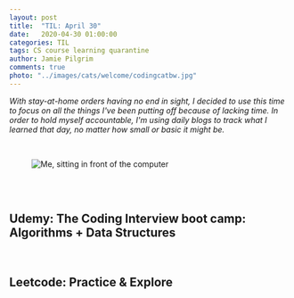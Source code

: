 ```yaml
---
layout: post
title:  "TIL: April 30"
date:   2020-04-30 01:00:00
categories: TIL
tags: CS course learning quarantine
author: Jamie Pilgrim
comments: true
photo: "../images/cats/welcome/codingcatbw.jpg"
---
```



<p><em> With stay-at-home orders having no end in sight, I decided to use this time to focus on all the things I've been putting off because of lacking time. In order to hold myself accountable, I'm using daily blogs to track what I learned that day, no matter how small or basic it might be.</em></p>

<br>
<figure>
  <img src="../images/selfies/IMG_2152.jpg" alt="Me, sitting in front of the computer">
</figure>
<br><br>

<h2>Udemy: The Coding Interview boot camp: Algorithms + Data Structures</h2>
<p></p>

<br>

<h2>Leetcode: Practice & Explore</h2>
<p></p>
